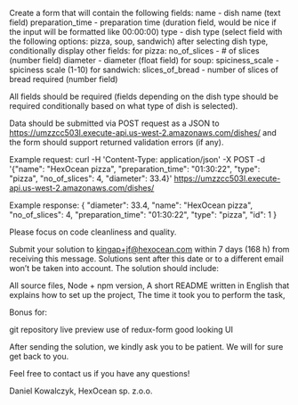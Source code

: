 Create a form that will contain the following fields:
name - dish name (text field)
preparation_time - preparation time (duration field, would be nice if the input will be formatted like 00:00:00)
type - dish type (select field with the following options: pizza, soup, sandwich)
after selecting dish type, conditionally display other fields:
for pizza:
no_of_slices - # of slices (number field)
diameter - diameter (float field)
for soup:
spiciness_scale - spiciness scale (1-10)
for sandwich:
slices_of_bread - number of slices of bread required (number field)

All fields should be required (fields depending on the dish type should be required conditionally based on what type of dish is selected).

Data should be submitted via POST request as a JSON to https://umzzcc503l.execute-api.us-west-2.amazonaws.com/dishes/ and the form should support returned validation errors (if any).

Example request:
curl -H 'Content-Type: application/json' -X POST -d '{"name": "HexOcean pizza", "preparation_time": "01:30:22", "type": "pizza", "no_of_slices": 4, "diameter": 33.4}' https://umzzcc503l.execute-api.us-west-2.amazonaws.com/dishes/

Example response:
{
  "diameter": 33.4,
  "name": "HexOcean pizza",
  "no_of_slices": 4,
  "preparation_time": "01:30:22",
  "type": "pizza",
  "id": 1
}

Please focus on code cleanliness and quality.

Submit your solution to kingap+jf@hexocean.com within 7 days (168 h) from receiving this message. Solutions sent after this date or to a different email won’t be taken into account. The solution should include:

All source files,
Node + npm version,
A short README written in English that explains how to set up the project,
The time it took you to perform the task,


Bonus for:

git repository
live preview
use of redux-form
good looking UI

After sending the solution, we kindly ask you to be patient. We will for sure get back to you.

Feel free to contact us if you have any questions!

Daniel Kowalczyk,
HexOcean sp. z.o.o.

